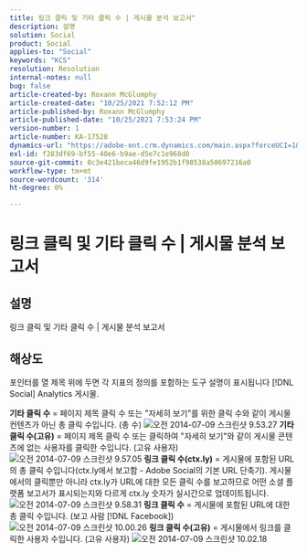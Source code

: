 ```yaml
---
title: 링크 클릭 및 기타 클릭 수 | 게시물 분석 보고서"
description: 설명
solution: Social
product: Social
applies-to: "Social"
keywords: "KCS"
resolution: Resolution
internal-notes: null
bug: false
article-created-by: Roxann McGlumphy
article-created-date: "10/25/2021 7:52:12 PM"
article-published-by: Roxann McGlumphy
article-published-date: "10/25/2021 7:53:24 PM"
version-number: 1
article-number: KA-17528
dynamics-url: "https://adobe-ent.crm.dynamics.com/main.aspx?forceUCI=1&pagetype=entityrecord&etn=knowledgearticle&id=4a6c960a-cd35-ec11-b6e6-000d3a3485ea"
exl-id: f283df69-bf55-40e6-b9ae-d5e7c1e968d0
source-git-commit: 0c3e421beca46d9fe1952b1f98538a50697216a0
workflow-type: tm+mt
source-wordcount: '314'
ht-degree: 0%

---
```


# 링크 클릭 및 기타 클릭 수 | 게시물 분석 보고서

## 설명

링크 클릭 및 기타 클릭 수 | 게시물 분석 보고서

## 해상도


포인터를 열 제목 위에 두면 각 지표의 정의를 포함하는 도구 설명이 표시됩니다 [!DNL Social]  Analytics 게시물.

<b>기타 클릭 수</b> = 페이지 제목 클릭 수 또는 &quot;자세히 보기&quot;를 위한 클릭 수와 같이 게시물 컨텐츠가 아닌 총 클릭 수입니다. (총 수)
![오전 2014-07-09 스크린샷 9.53.27](https://helpx.adobe.com/content/dam/help/en/social/kb/link-clicks-click-definitions/jcr%3acontent/main-pars/image/Screen%20Shot%202014-07-09%20at%209.53.27%20AM.png "오전 2014-07-09 스크린샷 9.53.27")
<b>기타 클릭 수(고유)</b> = 페이지 제목 클릭 수 또는 클릭하여 &quot;자세히 보기&quot;와 같이 게시물 콘텐츠에 없는 사용자를 클릭한 수입니다. (고유 사용자)
![오전 2014-07-09 스크린샷 9.57.05](https://helpx.adobe.com/content/dam/help/en/social/kb/link-clicks-click-definitions/jcr%3acontent/main-pars/image_0/Screen%20Shot%202014-07-09%20at%209.57.05%20AM.png "오전 2014-07-09 스크린샷 9.57.05")
<b>링크 클릭 수(ctx.ly)</b> = 게시물에 포함된 URL의 총 클릭 수입니다(ctx.ly에서 보고함 - Adobe Social의 기본 URL 단축기). 게시물에서의 클릭뿐만 아니라 ctx.ly가 URL에 대한 모든 클릭 수를 보고하므로 어떤 소셜 플랫폼 보고서가 표시되는지와 다르게 ctx.ly 숫자가 실시간으로 업데이트됩니다.
![오전 2014-07-09 스크린샷 9.58.31](https://helpx.adobe.com/content/dam/help/en/social/kb/link-clicks-click-definitions/jcr%3acontent/main-pars/image_1/Screen%20Shot%202014-07-09%20at%209.58.31%20AM.png "오전 2014-07-09 스크린샷 9.58.31")
<b>링크 클릭 수</b> = 게시물에 포함된 URL에 대한 총 클릭 수입니다. (보고 사람 [!DNL Facebook])
![오전 2014-07-09 스크린샷 10.00.26](https://helpx.adobe.com/content/dam/help/en/social/kb/link-clicks-click-definitions/jcr%3acontent/main-pars/image_2/Screen%20Shot%202014-07-09%20at%2010.00.26%20AM.png "오전 2014-07-09 스크린샷 10.00.26")
<b>링크 클릭 수(고유)</b> = 게시물에서 링크를 클릭한 사용자 수입니다. (고유 사용자)
![오전 2014-07-09 스크린샷 10.02.18](https://helpx.adobe.com/content/dam/help/en/social/kb/link-clicks-click-definitions/jcr%3acontent/main-pars/image_3/Screen%20Shot%202014-07-09%20at%2010.02.18%20AM.png "오전 2014-07-09 스크린샷 10.02.18")
